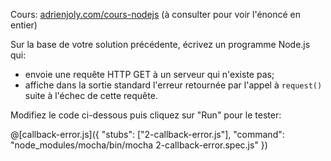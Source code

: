 Cours: [adrienjoly.com/cours-nodejs](https://adrienjoly.com/cours-nodejs/02-async) (à consulter pour voir l'énoncé en entier)

<!-- Code source: [GitHub](https://github.com/adrienjoly/cours-nodejs-techio-2). -->

Sur la base de votre solution précédente, écrivez un programme Node.js qui:
- envoie une requête HTTP GET à un serveur qui n'existe pas;
- affiche dans la sortie standard l'erreur retournée par l'appel à `request()` suite à l'échec de cette requête.

Modifiez le code ci-dessous puis cliquez sur "Run" pour le tester:

@[callback-error.js]({
  "stubs": ["2-callback-error.js"],
  "command": "node_modules/mocha/bin/mocha 2-callback-error.spec.js"
})

